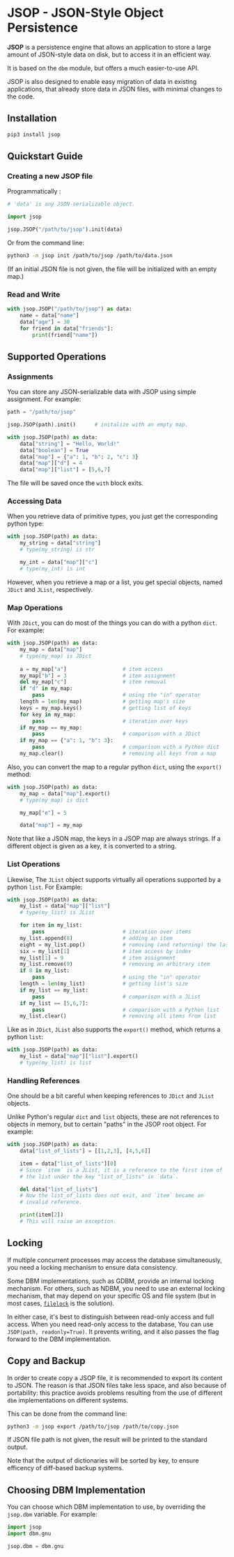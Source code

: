 # JSOP - JSON-Style Object Persistence

**JSOP** is a persistence engine that allows an application to store a large amount of JSON-style data on disk, but to access it in an efficient way.

It is based on the ```dbm``` module, but offers a much easier-to-use API.

JSOP is also designed to enable easy migration of data in existing applications, that already store data in JSON files, with minimal changes to the code.

## Installation

```bash
pip3 install jsop
```

## Quickstart Guide

### Creating a new JSOP file

Programmatically :

```python
# 'data' is any JSON-serializable object.

import jsop

jsop.JSOP("/path/to/jsop").init(data)
```

Or from the command line:

```bash
python3 -m jsop init /path/to/jsop /path/to/data.json
```

(If an initial JSON file is not given, the file will be initialized with an empty map.)

### Read and Write

```python
with jsop.JSOP("/path/to/jsop") as data:
    name = data["name"]
    data["age"] = 30
    for friend in data["friends"]:
        print(friend["name"])
```

## Supported Operations

### Assignments

You can store any JSON-serializable data with JSOP using simple assignment. For example:

```python
path = "/path/to/jsop"

jsop.JSOP(path).init()      # initalize with an empty map.

with jsop.JSOP(path) as data:
    data["string"] = "Hello, World!"
    data["boolean"] = True
    data["map"] = {"a": 1, "b": 2, "c": 3}
    data["map"]["d"] = 4
    data["map"]["list"] = [5,6,7]
```

The file will be saved once the ```with``` block exits.

### Accessing Data

When you retrieve data of primitive types, you just get the corresponding python type:

```python
with jsop.JSOP(path) as data:
    my_string = data["string"]
    # type(my_string) is str

    my_int = data["map"]["c"]
    # type(my_int) is int
```

However, when you retrieve a map or a list, you get special objects, named ```JDict``` and ```JList```, respectively.

### Map Operations

With ```JDict```, you can do most of the things you can do with a python ```dict```. For example:

```python
with jsop.JSOP(path) as data:
    my_map = data["map"]
    # type(my_map) is JDict
    
    a = my_map["a"]                  # item access
    my_map["b"] = 3                  # item assignment
    del my_map["c"]                  # item removal
    if "d" in my_map:
        pass                         # using the "in" operator
    length = len(my_map)             # getting map's size
    keys = my_map.keys()             # getting list of keys
    for key in my_map:
        pass                         # iteration over keys
    if my_map == my_map:
        pass                         # comparison with a JDict
    if my_map == {"a": 1, "b": 3}:
        pass                         # comparison with a Python dict
    my_map.clear()                   # removing all keys from a map
```

Also, you can convert the map to a regular python ```dict```, using the ```export()``` method:

```python
with jsop.JSOP(path) as data:
    my_map = data["map"].export()
    # type(my_map) is dict

    my_map["e"] = 5

    data["map"] = my_map
```

Note that like a JSON map, the keys in a JSOP map are always strings. If a different object is given as a key, it is converted to a string.

### List Operations

Likewise, The ```JList``` object supports virtually all operations supported by a python ```list```. For Example:

```python
with jsop.JSOP(path) as data:
    my_list = data["map"]["list"]
    # type(my_list) is JList

    for item in my_list:
        pass                         # iteration over items
    my_list.append(8)                # adding an item
    eight = my_list.pop()            # removing (and returning) the last item
    six = my_list[1]    	         # item access by index
    my_list[1] = 9                   # item assignment
    my_list.remove(9)                # removing an arbitrary item
    if 8 in my_list:
        pass                         # using the "in" operator
    length = len(my_list)            # getting list's size
    if my_list == my_list:
        pass                         # comparison with a JList
    if my_list == [5,6,7]:
        pass                         # comparison with a Python list
    my_list.clear()                  # removing all items from list
```

Like as in ```JDict```, ```JList``` also supports the ```export()```  method, which returns a python ```list```:

```python
with jsop.JSOP(path) as data:
    my_list = data["map"]["list"].export()
    # type(my_list) is list
```

### Handling References

One should be a bit careful when keeping references to ```JDict``` and ```JList``` objects.

Unlike Python's regular ```dict``` and ```list``` objects, these are not references to objects in memory, but to certain "paths" in the JSOP root object. For example:

```python
with jsop.JSOP(path) as data:
    data["list_of_lists"] = [[1,2,3], [4,5,6]]

    item = data["list_of_lists"][0]
    # Since `item` is a JList, it is a reference to the first item of
    # the list under the key "list_of_lists" in `data`.

    del data["list_of_lists"]
    # Now the list_of_lists does not exit, and `item` became an 
    # invalid reference.

    print(item[2])
    # This will raise an exception.
```

## Locking

If multiple concurrent processes may access the database simultaneously, you need a locking mechanism to ensure data consistency.

Some DBM implementations, such as GDBM, provide an internal locking mechanism. For others, such as NDBM, you need to use an external locking mechanism, that may depend on your specific OS and file system (but in most cases, [`filelock`](https://py-filelock.readthedocs.io/) is the solution).

In either case, it's best to distinguish between read-only access and full access. When you need read-only access to the database, You can use `JSOP(path, readonly=True)`. It prevents writing, and it also passes the flag forward to the DBM implementation.

## Copy and Backup

In order to create copy a JSOP file, it is recommended to export its content to JSON. The reason is that JSON files take less space, and also because of portability: this practice avoids problems resulting from the use of different ```dbm``` implementations on different systems.

This can be done from the command line:

```bash
python3 -m jsop export /path/to/jsop /path/to/copy.json
```

If JSON file path is not given, the result will be printed to the standard output.

Note that the output of dictionaries will be sorted by key, to ensure efficency of diff-based backup systems.

## Choosing DBM Implementation

You can choose which DBM implementation to use, by overriding the `jsop.dbm` variable. For example:

```python
import jsop
import dbm.gnu

jsop.dbm = dbm.gnu
```

